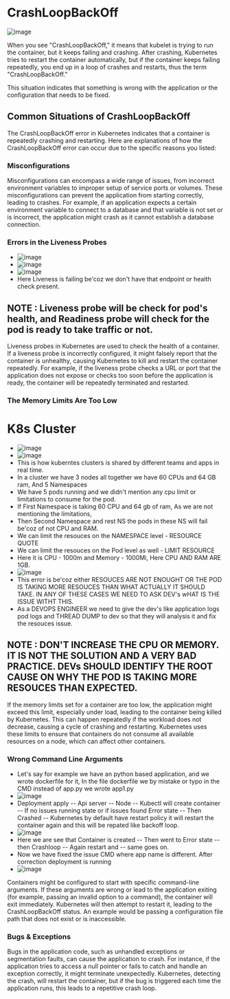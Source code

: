 # CrashLoopBackOff

![image](https://github.com/pavankumar0077/kubernetes-troubleshooting-zero-to-hero/assets/40380941/a0961c84-6ae3-47c4-b052-f091e8f9fdeb)

When you see "CrashLoopBackOff," it means that kubelet is trying to run the container, but it keeps failing and crashing. After crashing, Kubernetes tries to restart the container automatically, but if the container keeps failing repeatedly, you end up in a loop of crashes and restarts, thus the term "CrashLoopBackOff." 

This situation indicates that something is wrong with the application or the configuration that needs to be fixed.

## Common Situations of CrashLoopBackOff

The CrashLoopBackOff error in Kubernetes indicates that a container is repeatedly crashing and restarting. Here are explanations of how the CrashLoopBackOff error can occur due to the specific reasons you listed:

### Misconfigurations

Misconfigurations can encompass a wide range of issues, from incorrect environment variables to improper setup of service ports or volumes. These misconfigurations can prevent the application from starting correctly, leading to crashes. For example, if an application expects a certain environment variable to connect to a database and that variable is not set or is incorrect, the application might crash as it cannot establish a database connection.

### Errors in the Liveness Probes

- ![image](https://github.com/pavankumar0077/kubernetes-troubleshooting-zero-to-hero/assets/40380941/2ed445b7-c984-480c-908c-348eb4b127c1)
- ![image](https://github.com/pavankumar0077/kubernetes-troubleshooting-zero-to-hero/assets/40380941/0a5eeb3c-1039-4ad2-b858-7f6ad442755c)
- ![image](https://github.com/pavankumar0077/kubernetes-troubleshooting-zero-to-hero/assets/40380941/ced96630-7bde-4272-a687-81b539eb8fa3)
- Here Liveness is failing be'coz we don't have that endpoint or health check present.
## NOTE : Liveness probe will be check for pod's health, and Readiness probe will check for the pod is ready to take traffic or not.

Liveness probes in Kubernetes are used to check the health of a container. If a liveness probe is incorrectly configured, it might falsely report that the container is unhealthy, causing Kubernetes to kill and restart the container repeatedly. For example, if the liveness probe checks a URL or port that the application does not expose or checks too soon before the application is ready, the container will be repeatedly terminated and restarted.

### The Memory Limits Are Too Low
K8s Cluster
==
- ![image](https://github.com/pavankumar0077/kubernetes-troubleshooting-zero-to-hero/assets/40380941/ac336c61-75ad-4186-b083-b1f32d5b1595)
- ![image](https://github.com/pavankumar0077/kubernetes-troubleshooting-zero-to-hero/assets/40380941/7cfc44f0-c660-4ecb-b145-7e5400af89f6)
- This is how kuberntes clusters is shared by different teams and apps in real time.
- In a cluster we have 3 nodes all together we have 60 CPUs and 64 GB ram, And 5 Namespaces
- We have 5 pods running and we didn't mention any cpu limit or limitations to consume for the pod.
- If First Namespace is taking 60 CPU and 64 gb of ram, As we are not mentioning the limitations,
- Then Second Namespace and rest NS the pods in these NS will fail be'coz of not CPU and RAM.
- We can limit the resouces on the NAMESPACE level - RESOURCE QUOTE
- We can limit the resouces on the Pod level as well - LIMIT RESOURCE
- Here it is CPU - 1000m and Memory - 1000Mi, Here CPU AND RAM ARE 1GB.
- ![image](https://github.com/pavankumar0077/kubernetes-troubleshooting-zero-to-hero/assets/40380941/4391cc37-f925-4d76-a5a3-7e3b8c3673d6)
- This error is be'coz either RESOUCES ARE NOT ENOUGHT OR THE POD IS TAKING MORE RESOUCES THAN WHAT ACTUALLY IT SHOULD TAKE. IN ANY OF THESE CASES WE NEED TO ASK DEV's wHAT IS THE ISSUE WITHT THIS.
- As a DEVOPS ENGINEER we need to give the dev's like application logs pod logs and THREAD DUMP to dev so that they will analysis it and fix the resouces issue.


NOTE : DON'T INCREASE THE CPU OR MEMORY. IT IS NOT THE SOLUTION AND A VERY BAD PRACTICE. DEVs SHOULD IDENTIFY THE ROOT CAUSE ON WHY THE POD IS TAKING MORE RESOUCES THAN EXPECTED.
--
  
If the memory limits set for a container are too low, the application might exceed this limit, especially under load, leading to the container being killed by Kubernetes. This can happen repeatedly if the workload does not decrease, causing a cycle of crashing and restarting. Kubernetes uses these limits to ensure that containers do not consume all available resources on a node, which can affect other containers.
  
### Wrong Command Line Arguments

- Let's say for example we have an python based application, and we wrote dockerfile for it, In the file dockerfile we by mistake or typo in the CMD instead of app.py we wrote app1.py
- ![image](https://github.com/pavankumar0077/kubernetes-troubleshooting-zero-to-hero/assets/40380941/bf53b263-1188-43b9-a1bc-09058ba8d551)
- Deployment apply -- Api server -- Node -- Kubectl will create container -- If no issues running state or if issues found Error state -- Then Crashed -- Kubernetes by default have restart policy it will restart the container again and this will be repated like backoff loop.
- ![image](https://github.com/pavankumar0077/kubernetes-troubleshooting-zero-to-hero/assets/40380941/20aa7e51-de9b-419c-91a0-74b55e2fa911)
- Here we are see that Container is created -- Then went to Error state -- then Crashloop -- Again restart and -- same goes on.
- Now we have fixed the issue CMD where app name is different. After correction deployment is running
- ![image](https://github.com/pavankumar0077/kubernetes-troubleshooting-zero-to-hero/assets/40380941/15909b36-5ae8-4d6d-9718-f41e88d7c4ae)


Containers might be configured to start with specific command-line arguments. If these arguments are wrong or lead to the application exiting (for example, passing an invalid option to a command), the container will exit immediately. Kubernetes will then attempt to restart it, leading to the CrashLoopBackOff status. An example would be passing a configuration file path that does not exist or is inaccessible.

### Bugs & Exceptions

Bugs in the application code, such as unhandled exceptions or segmentation faults, can cause the application to crash. For instance, if the application tries to access a null pointer or fails to catch and handle an exception correctly, it might terminate unexpectedly. Kubernetes, detecting the crash, will restart the container, but if the bug is triggered each time the application runs, this leads to a repetitive crash loop.
